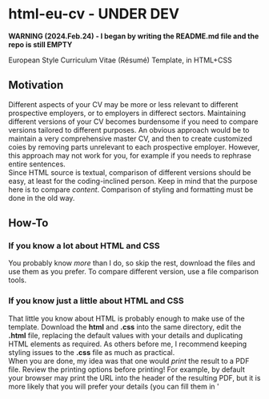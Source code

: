 # html-eu-cv - UNDER DEV
**WARNING (2024.Feb.24) - I began by writing the README.md file and the repo is still EMPTY**  
  
European Style Curriculum Vitae (Résumé) Template, in HTML+CSS

## Motivation
Different aspects of your CV may be more or less relevant to different prospective employers, or to employers in differect sectors. Maintaining different versions of your CV becomes burdensome if you need to compare versions tailored to different purposes.
An obvious approach would be to maintain a very comprehensive master CV, and then to create customized coies by removing parts unrelevant to each prospective employer. However, this approach may not work for you, for example if you needs to rephrase entire sentences.  
Since HTML source is textual, comparison of different versions should be easy, at least for the coding-inclined person. Keep in mind that the purpose here is to compare *content*. Comparison of styling and formatting must be done in the old way.

## How-To
### If you know a lot about HTML and CSS
You probably know *more* than I do, so skip the rest, download the files and use them as you prefer. To compare different version, use a file comparison tools.
### If you know just a little about HTML and CSS
That little you know about HTML is probably enough to make use of the template. Download the **html** and **.css** into the same directory, edit the **.html** file, replacing the default values with your details and duplicating HTML elements as required. As others before me, I recommend keeping styling issues to the **.css** file as much as practical.  
When you are done, my idea was that one would *print* the result to a PDF file. Review the printing options before printing! For example, by default your browser may print the URL into the header of the resulting PDF, but it is more likely that you will prefer your details (you can fill them in '<title>' HTML element too), or just leave it empty.  
To compare different versions of your CV, you a [file comparison tool](https://en.wikipedia.org/wiki/File_comparison) is very useful. I am not recommending any in particular, but since the task is not very complex, you won't need a sophisticated tool. Use it to compare the **.html** files as text files.
### If you don't know anything at all about HTML
Well... I didn't really expect you to come here. That said, what follows is a short guide to make use of the template. It should give you the gist of how to proceed, but to avoid getting lost you should really learn at least some HTML (several tutorials can be found on the Internet, some are good and easy to follow).  
Begin with downloading the **.css** file and the **.html** file in a directory (aka "folder") of your choice. You can rename the **.html** file but don't rename the **.css** file. Basically, the **.css** file includes styling information, like the thickness and colour of lines, font to use for each item and so on. Leave it alone for now: you need to be better at HTML+CSS to make changes there. Also, remember to keep the two files in the same directory, because the **.html** file includes a reference to the **.css** file.  
Open the **.html** in a *text* editor, even a simple one. You will notice several... *things* that look like `<h2>Personal Information</h2>`, or `<td class="...">0, Empty Str., Noname City</td>`. Those are "HTML elements." **Do not touch** the text between angular brackets (`h2` or `td class=...` in the previous example); those are meaningful to your browser and other apps that interpret HTML. Focus instead on the content that looks meaningful to you: those are the parts that will show up in the rendered result.  
To see what I mean, keep the text editor open, but also open the **.html** file in a browser: you will recognize the same words.  
Try some editing in the text editor, for example change the address from "0, Empty Str., Noname City" to something else, save the file (no need to exit the text editor) and refresh the browser: you should see the updated address. Going on like this you should be able to modify all the parts already there.
However, sooner or later you will have to *add* items to the template, for example to add your skills, since the template only contains an example.
To add a line in a table. Look for something like the following, just above the place where  
`<tr>`  
`   <td class="...">role</td>`  
`   <td class="...">developer</td>`  
`</tr>`  
Then duplicate *the entire block* - from 4 rows to 8 rows - and modify accordingly. The above action will duplicate *a single line*. If you need to insert a whole new table, e.g. to describe a past placement, you will have to duplicate an entire table: copy everything between `<table> ... </table>`, including the two delimiters, paste it where you need it, and modify it.  
When you are done, and your CV looks OK as rendered in the browser, my suggestion is to *print* it to PDF, which means the browser will *pretend* to print, and it will actually save the result in a **.pdf** file of your choice.
